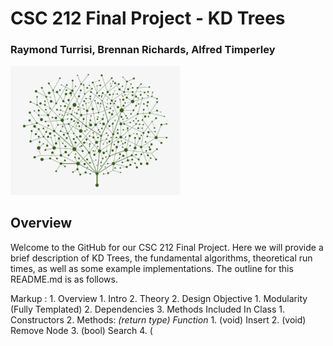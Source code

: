 # CSC 212 Final Project - KD Trees
### Raymond Turrisi, Brennan Richards, Alfred Timperley

<img src="./images/tree.png" alt="image" style="zoom:33%;" />

## Overview
Welcome to the GitHub for our CSC 212 Final Project. Here we will provide a brief description of KD Trees, the fundamental algorithms, theoretical run times, as well as some example implementations. The outline for this README.md is as follows.

Markup : 1. Overview
         1. Intro
         2. Theory
     2. Design Objective
         1. Modularity (Fully Templated)
         2. Dependencies
     3. Methods Included In <KDTree> Class
         1. Constructors
         2. Methods: *(return type) Function*
             1. (void) Insert
             2. (void) Remove Node
             3. (bool) Search
             4. (<Template Class>) Nearest Neighbor
             5. (void) Destroy Tree
             6. (void) Print Post Order
             7. (void) Print In Order
             8. (void) Print Pre Order
             9. (void*) Print Graph.dot & Graph.svg (writes to files)
     4. Example Implementations
         1. App 1
         2. App 2
         3. App 3

## Design Objective


## Methods

Markup :    1. Constructors

            2. Methods

            3. Destructors


## Example Implementation

### Dependencies

Markup :    1. Graphviz installation

            2. Two

##
